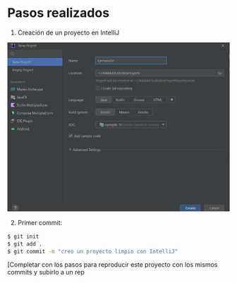 # Pasos realizados

1. Creación de un proyecto en IntelliJ

![Creación de Priyecto](./img/Captura%20de%20pantalla%202022-11-07%20151657.png)

2. Primer commit:

```bash
$ git init
$ git add .
$ git commit -m "creo un proyecto limpio con IntelliJ"
```

[Completar con los pasos para reproducir este proyecto con los mismos commits y subirlo a un rep


